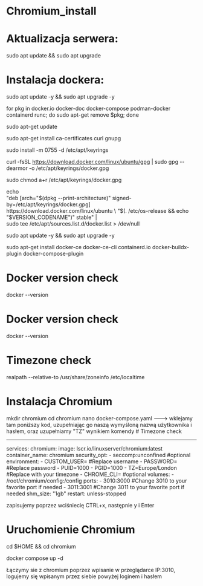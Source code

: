 # Chromium_install
# Aktualizacja serwera:
  sudo apt update && sudo apt upgrade

# Instalacja dockera:
sudo apt update -y && sudo apt upgrade -y 

for pkg in docker.io docker-doc docker-compose podman-docker containerd runc; do sudo apt-get remove $pkg; done

sudo apt-get update

sudo apt-get install ca-certificates curl gnupg

sudo install -m 0755 -d /etc/apt/keyrings

curl -fsSL https://download.docker.com/linux/ubuntu/gpg | sudo gpg --dearmor -o /etc/apt/keyrings/docker.gpg

sudo chmod a+r /etc/apt/keyrings/docker.gpg

echo \
  "deb [arch="$(dpkg --print-architecture)" signed-by=/etc/apt/keyrings/docker.gpg] https://download.docker.com/linux/ubuntu \
  "$(. /etc/os-release && echo "$VERSION_CODENAME")" stable" | \
  sudo tee /etc/apt/sources.list.d/docker.list > /dev/null

sudo apt update -y && sudo apt upgrade -y

sudo apt-get install docker-ce docker-ce-cli containerd.io docker-buildx-plugin docker-compose-plugin

# Docker version check
docker --version
  
  # Docker version check
  docker --version

# Timezone check 
  realpath --relative-to /usr/share/zoneinfo /etc/localtime

# Instalacja Chromium 
  mkdir chromium
  cd chromium
  nano docker-compose.yaml ---> wklejamy tam poniższy kod, uzupełniając go naszą wymyśloną nazwą użytkownika i hasłem, oraz uzupełniamy "TZ" wynikiem komendy # Timezone check

  ---
services:
  chromium:
    image: lscr.io/linuxserver/chromium:latest
    container_name: chromium
    security_opt:
      - seccomp:unconfined #optional
    environment:
      - CUSTOM_USER=     #Replace username
      - PASSWORD=    #Replace password
      - PUID=1000
      - PGID=1000
      - TZ=Europe/London #Replace with your timezone
      - CHROME_CLI= #optional
    volumes:
      - /root/chromium/config:/config
    ports:
      - 3010:3000   #Change 3010 to your favorite port if needed
      - 3011:3001   #Change 3011 to your favorite port if needed
    shm_size: "1gb"
    restart: unless-stopped

zapisujemy poprzez wciśniecię CTRL+x, następnie y i Enter

# Uruchomienie Chromium
  cd $HOME && cd chromium
  
  docker compose up -d

Łączymy sie z chromium poprzez wpisanie w przeglądarce IP:3010, logujemy się wpisanym przez siebie powyżej loginem i hasłem
  
  
